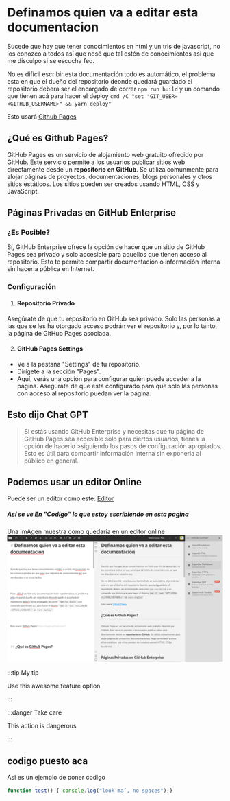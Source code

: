 # Definamos quien va a editar esta documentacion

Sucede que hay que tener conocimientos en html y un tris de javascript, no los conozco a todos así que nosé que tal estén de conocimientos asi que me disculpo si se escucha feo.

No es dificil escribir esta documentación todo es automático, el problema esta en que el dueño del repositorio deonde quedará guardado el repositorio debera ser el encargado de correr `npm run build` y un comando que tienen acá para hacer el deploy `cmd /C "set "GIT_USER=<GITHUB_USERNAME>" && yarn deploy"`

Esto usará [Github Pages](https://pages.github.com/)


## ¿Qué es Github Pages?

GitHub Pages es un servicio de alojamiento web gratuito ofrecido por GitHub. Este servicio permite a los usuarios publicar sitios web directamente desde un **repositorio en GitHub**. Se utiliza comúnmente para alojar páginas de proyectos, documentaciones, blogs personales y otros sitios estáticos. Los sitios pueden ser creados usando HTML, CSS y JavaScript.


## Páginas Privadas en GitHub Enterprise

### ¿Es Posible?
Sí, GitHub Enterprise ofrece la opción de hacer que un sitio de GitHub Pages sea privado y solo accesible para aquellos que tienen acceso al repositorio. Esto te permite compartir documentación o información interna sin hacerla pública en Internet.

### Configuración

1.  #### Repositorio Privado
Asegúrate de que tu repositorio en GitHub sea privado. Solo las personas a las que se les ha otorgado acceso podrán ver el repositorio y, por lo tanto, la página de GitHub Pages asociada.

2. #### GitHub Pages Settings
- Ve a la pestaña "Settings" de tu repositorio.
- Dirígete a la sección "Pages".
- Aquí, verás una opción para configurar quién puede acceder a la página. Asegúrate de que está configurado para que solo las personas con acceso al repositorio puedan ver la página.

## Esto dijo Chat GPT

>Si estás usando GitHub Enterprise y necesitas que tu página de GitHub Pages sea accesible solo para ciertos usuarios, tienes la opción de hacerlo >siguiendo los pasos de configuración apropiados. Esto es útil para compartir información interna sin exponerla al público en general.

## Podemos usar un editor Online
Puede ser un editor como este: [Editor]( https://stackedit.io/app# )

##### Así se ve En "Codigo" lo que estoy escribiendo en esta pagina

Una imAgen muestra como quedaria en un editor online
![imagen ejemplo Logo](/img/mark2.png)

:::tip My tip

Use this awesome feature option

:::

:::danger Take care

This action is dangerous

:::

## codigo puesto aca
Asi es un ejemplo de poner codigo
```js
function test() { console.log("look ma’, no spaces");}
```

